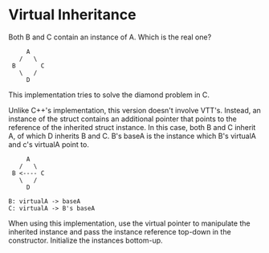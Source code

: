 # Virtual Inheritance
Both B and C contain an instance of A. Which is the real one?
```
     A
   /   \
 B       C
   \   /
     D
```

This implementation tries to solve the diamond problem in C.

Unlike C++'s implementation, this version doesn't involve VTT's. Instead, an instance of the struct contains an additional pointer that points to the reference of the inherited struct instance. In this case, both B and C inherit A, of which D inherits B and C. B's baseA is the instance which B's virtualA and c's virtualA point to.

```
     A
   /   \
 B <---- C
   \   /
     D

B: virtualA -> baseA
C: virtualA -> B's baseA
```

When using this implementation, use the virtual pointer to manipulate the inherited instance and pass the instance reference top-down in the constructor. Initialize the instances bottom-up.
